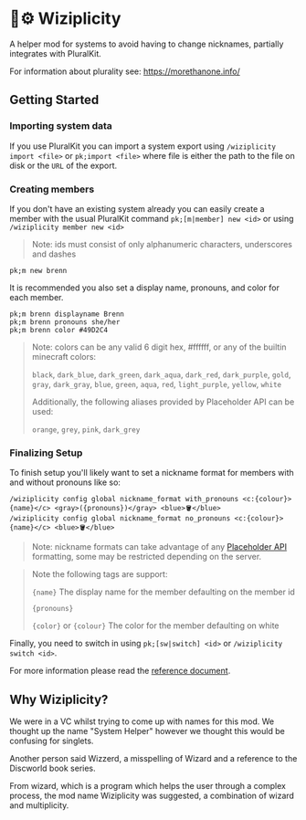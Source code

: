 # 🧙⚙️ Wiziplicity
A helper mod for systems to avoid having to change nicknames, partially integrates with PluralKit.

For information about plurality see: https://morethanone.info/

## Getting Started

### Importing system data
If you use PluralKit you can import a system export using `/wiziplicity import <file>` or `pk;import <file>` where file is either the path to the file on disk or the `URL` of the export.

### Creating members
If you don't have an existing system already you can easily create a member with the usual PluralKit command `pk;[m|member] new <id>` or using `/wiziplicity member new <id>`
> Note: ids must consist of only alphanumeric characters, underscores and dashes
```
pk;m new brenn
```
It is recommended you also set a display name, pronouns, and color for each member.
```
pk;m brenn displayname Brenn
pk;m brenn pronouns she/her
pk;m brenn color #49D2C4
```
> Note: colors can be any valid 6 digit hex, #ffffff, or any of the builtin minecraft colors:
>
> `black`, `dark_blue`, `dark_green`, `dark_aqua`, `dark_red`, `dark_purple`, `gold`, `gray`, `dark_gray`, `blue`, `green`, `aqua`, `red`, `light_purple`, `yellow`, `white`
>
> Additionally, the following aliases provided by Placeholder API can be used:
>
> `orange`, `grey`, `pink`, `dark_grey`

### Finalizing Setup
To finish setup you'll likely want to set a nickname format for members with and without pronouns like so:
```
/wiziplicity config global nickname_format with_pronouns <c:{colour}>{name}</c> <gray>({pronouns})</gray> <blue>🪣</blue>
/wiziplicity config global nickname_format no_pronouns <c:{colour}>{name}</c> <blue>🪣</blue>
```
> Note: nickname formats can take advantage of any [Placeholder API](https://placeholders.pb4.eu/user/text-format/) formatting, some may be restricted depending on the server.

> Note the following tags are support:
>
> `{name}` The display name for the member defaulting on the member id
>
> `{pronouns}`
>
> `{color}` or `{colour}` The color for the member defaulting on white

Finally, you need to switch in using `pk;[sw|switch] <id>` or `/wiziplicity switch <id>`.

For more information please read the [reference document](https://github.com/CompassSystem/wiziplicity/blob/main/documents/main.md).

## Why Wiziplicity?

We were in a VC whilst trying to come up with names for this mod. We thought up the name "System Helper" however we thought this would be confusing for singlets.

Another person said Wizzerd, a misspelling of Wizard and a reference to the Discworld book series.

From wizard, which is a program which helps the user through a complex process, the mod name Wiziplicity was suggested, a combination of wizard and multiplicity.
